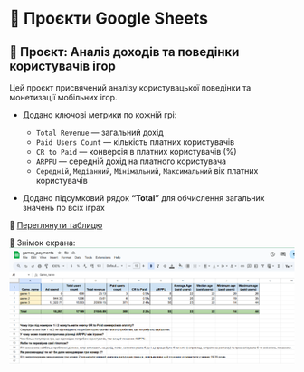 # 📗 Проєкти Google Sheets

## 📌 Проєкт: Аналіз доходів та поведінки користувачів ігор

Цей проєкт присвячений аналізу користувацької поведінки та монетизації мобільних ігор.
- Додано ключові метрики по кожній грі:
  - `Total Revenue` — загальний дохід
  - `Paid Users Count` — кількість платних користувачів
  - `CR to Paid` — конверсія в платних користувачів (%)
  - `ARPPU` — середній дохід на платного користувача
  - `Середній`, `Медіанний`, `Мінімальний`, `Максимальний` вік платних користувачів

- Додано підсумковий рядок **“Total”** для обчислення загальних значень по всіх іграх

🔗 [Переглянути таблицю](https://docs.google.com/spreadsheets/d/1HZo04_lgxyDE71YbKxHFV27XerpPfz8Y-cMFcAxXm-U/edit?gid=567183743#gid=567183743)  

📸 Знімок екрана:  
![Перегляд](./screenshots/games_payments.png)
